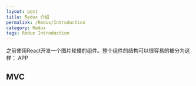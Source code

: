 ```yaml
---
layout: post
title: Redux 介绍
permalink: /Redux/Introduction
category: Redux
tags: Redux Introduction 
---
```


之前使用React开发一个图片轮播的组件。整个组件的结构可以很容易的被分为这样：
APP
 
## MVC
